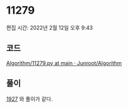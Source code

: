 # 11279

편집 시간: 2022년 2월 12일 오후 9:43

## 코드

[Algorithm/11279.py at main · Junroot/Algorithm](https://github.com/Junroot/Algorithm/blob/main/backjoon/11279.py)

## 풀이

[1927](broken-reference) 와 풀이가 같다.
